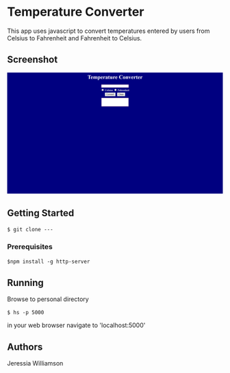# Temperature Converter
This app uses javascript to convert temperatures entered by users from Celsius to Fahrenheit and Fahrenheit to Celsius.

## Screenshot

![temperature converter](https://github.com/jeressia/temperature-converter/blob/master/temperature.png?raw=true)

## Getting Started

```
$ git clone ---
```

### Prerequisites

```
$npm install -g http-server
```

## Running

Browse to personal directory
```
$ hs -p 5000
```
in your web browser navigate to 'localhost:5000'
## Authors

Jeressia Williamson